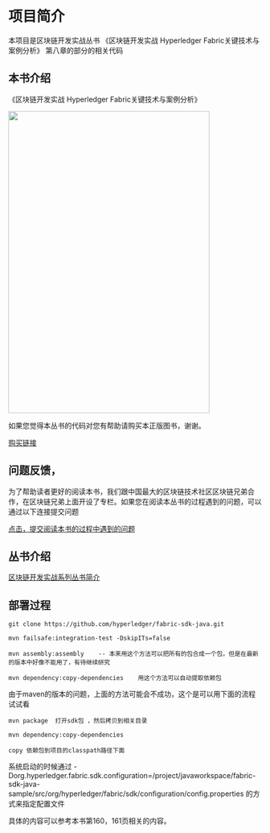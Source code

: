 # 项目简介

本项目是区块链开发实战丛书 《区块链开发实战 Hyperledger Fabric关键技术与案例分析》 第八章的部分的相关代码

## 本书介绍

《区块链开发实战 Hyperledger Fabric关键技术与案例分析》 

<a href="https://item.jd.com/12380456.html"><img width="400" height="600" src="https://github.com/blockchain-technical-practice/fabric_sdk_node_study/raw/master/pic/%E5%8C%BA%E5%9D%97%E9%93%BE%E6%8A%80%E6%9C%AF%E5%AE%9E%E6%88%98-fabric.jpeg"/></a>


如果您觉得本丛书的代码对您有帮助请购买本正版图书，谢谢。

[购买链接](https://item.jd.com/12380456.html)

## 问题反馈，

为了帮助读者更好的阅读本书，我们跟中国最大的区块链技术社区区块链兄弟合作，在区块链兄弟上面开设了专栏。如果您在阅读本丛书的过程遇到的问题，可以通过以下连接提交问题

<a href="http://www.blockchainbrother.com/questions/blockchain-technical-practice">点击，提交阅读本书的过程中遇到的问题</a>


## 丛书介绍

<a href="https://github.com/blockchain-technical-practice/blockchain-technical-practice-doc/wiki/Home/_edit">区块链开发实战系列丛书简介</a>

## 部署过程

```
git clone https://github.com/hyperledger/fabric-sdk-java.git

mvn failsafe:integration-test -DskipITs=false    

mvn assembly:assembly    -- 本来用这个方法可以把所有的包合成一个包，但是在最新的版本中好像不能用了，有待继续研究

mvn dependency:copy-dependencies    用这个方法可以自动提取依赖包

```

由于maven的版本的问题，上面的方法可能会不成功，这个是可以用下面的流程试试看

```
mvn package  打开sdk包 ，然后拷贝到相关目录

mvn dependency:copy-dependencies   

copy 依赖包到项目的classpath路径下面

```

系统启动的时候通过 -Dorg.hyperledger.fabric.sdk.configuration=/project/javaworkspace/fabric-sdk-java-sample/src/org/hyperledger/fabric/sdk/configuration/config.properties  的方式来指定配置文件


具体的内容可以参考本书第160，161页相关的内容。


